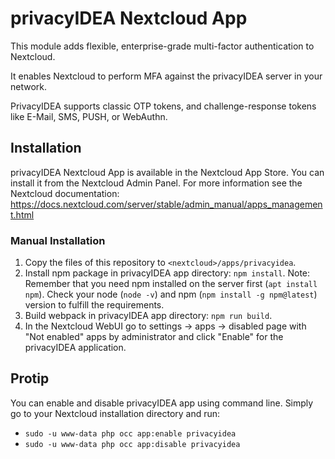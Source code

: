 # privacyIDEA Nextcloud App

This module adds flexible, enterprise-grade multi-factor authentication to Nextcloud.

It enables Nextcloud to perform MFA against the privacyIDEA server in your network.

PrivacyIDEA supports classic OTP tokens, and challenge-response tokens like E-Mail, SMS, PUSH, or WebAuthn.

## Installation

privacyIDEA Nextcloud App is available in the Nextcloud App Store. You can install it from the Nextcloud Admin Panel.
For more information see the Nextcloud documentation: https://docs.nextcloud.com/server/stable/admin_manual/apps_management.html

### Manual Installation
1. Copy the files of this repository to ``<nextcloud>/apps/privacyidea``.
2. Install npm package in privacyIDEA app directory: ``npm install``. Note: Remember that you need npm installed on the server first (``apt install npm``). Check your node (``node -v``) and npm (``npm install -g npm@latest``) version to fulfill the requirements.
3. Build webpack in privacyIDEA app directory: ``npm run build``. 
4. In the Nextcloud WebUI go to settings -> apps -> disabled page with "Not enabled" apps by administrator and click "Enable" for the privacyIDEA application.

## Protip

You can enable and disable privacyIDEA app using command line. Simply go to your Nextcloud installation directory and run:
- ``sudo -u www-data php occ app:enable privacyidea``
- ``sudo -u www-data php occ app:disable privacyidea``
